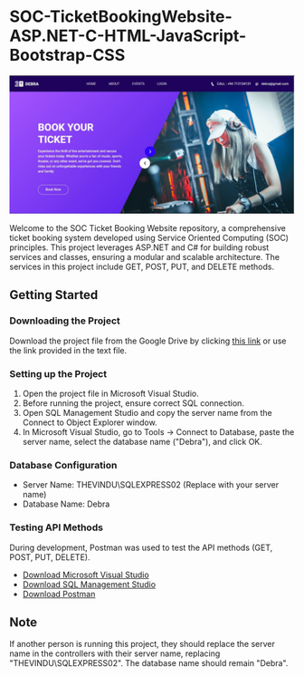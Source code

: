 # SOC-TicketBookingWebsite-ASP.NET-C-HTML-JavaScript-Bootstrap-CSS

![Homepage](ss/homepage.JPG)

Welcome to the SOC Ticket Booking Website repository, a comprehensive ticket booking system developed using Service Oriented Computing (SOC) principles. This project leverages ASP.NET and C# for building robust services and classes, ensuring a modular and scalable architecture. The services in this project include GET, POST, PUT, and DELETE methods.

## Getting Started

### Downloading the Project

Download the project file from the Google Drive by clicking [this link](https://drive.google.com/drive/folders/1gNigWdldwPy_pDovC5Kin5Ks9ADBDOxA?usp=sharing) or use the link provided in the text file.

### Setting up the Project

1. Open the project file in Microsoft Visual Studio.
2. Before running the project, ensure correct SQL connection.
3. Open SQL Management Studio and copy the server name from the Connect to Object Explorer window.
4. In Microsoft Visual Studio, go to Tools -> Connect to Database, paste the server name, select the database name ("Debra"), and click OK.

### Database Configuration

- Server Name: THEVINDU\SQLEXPRESS02 (Replace with your server name)
- Database Name: Debra

### Testing API Methods

During development, Postman was used to test the API methods (GET, POST, PUT, DELETE).

- [Download Microsoft Visual Studio](https://visualstudio.microsoft.com/)
- [Download SQL Management Studio](https://docs.microsoft.com/en-us/sql/ssms/download-sql-server-management-studio-ssms)
- [Download Postman](https://www.postman.com/)

## Note

If another person is running this project, they should replace the server name in the controllers with their server name, replacing "THEVINDU\SQLEXPRESS02". The database name should remain "Debra".
